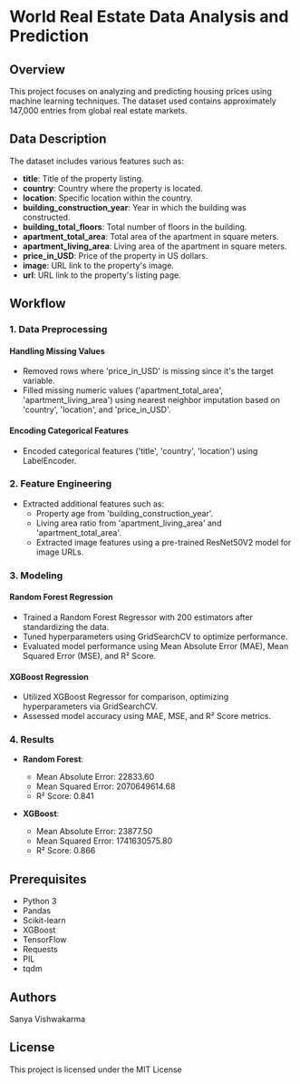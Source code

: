 
# World Real Estate Data Analysis and Prediction

## Overview

This project focuses on analyzing and predicting housing prices using machine learning techniques. The dataset used contains approximately 147,000 entries from global real estate markets.

## Data Description

The dataset includes various features such as:

- **title**: Title of the property listing.
- **country**: Country where the property is located.
- **location**: Specific location within the country.
- **building_construction_year**: Year in which the building was constructed.
- **building_total_floors**: Total number of floors in the building.
- **apartment_total_area**: Total area of the apartment in square meters.
- **apartment_living_area**: Living area of the apartment in square meters.
- **price_in_USD**: Price of the property in US dollars.
- **image**: URL link to the property's image.
- **url**: URL link to the property's listing page.

## Workflow

### 1. Data Preprocessing

#### Handling Missing Values

- Removed rows where 'price_in_USD' is missing since it's the target variable.
- Filled missing numeric values ('apartment_total_area', 'apartment_living_area') using nearest neighbor imputation based on 'country', 'location', and 'price_in_USD'.

#### Encoding Categorical Features

- Encoded categorical features ('title', 'country', 'location') using LabelEncoder.

### 2. Feature Engineering

- Extracted additional features such as:
  - Property age from 'building_construction_year'.
  - Living area ratio from 'apartment_living_area' and 'apartment_total_area'.
  - Extracted image features using a pre-trained ResNet50V2 model for image URLs.

### 3. Modeling

#### Random Forest Regression

- Trained a Random Forest Regressor with 200 estimators after standardizing the data.
- Tuned hyperparameters using GridSearchCV to optimize performance.
- Evaluated model performance using Mean Absolute Error (MAE), Mean Squared Error (MSE), and R² Score.

#### XGBoost Regression

- Utilized XGBoost Regressor for comparison, optimizing hyperparameters via GridSearchCV.
- Assessed model accuracy using MAE, MSE, and R² Score metrics.

### 4. Results

- **Random Forest**:
  - Mean Absolute Error: 22833.60
  - Mean Squared Error: 2070649614.68
  - R² Score: 0.841

- **XGBoost**:
  - Mean Absolute Error: 23877.50
  - Mean Squared Error: 1741630575.80
  - R² Score: 0.866

## Prerequisites

- Python 3
- Pandas
- Scikit-learn
- XGBoost
- TensorFlow
- Requests
- PIL
- tqdm


## Authors

Sanya Vishwakarma

## License

This project is licensed under the MIT License 
